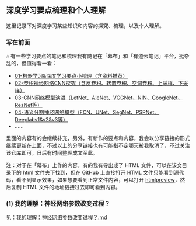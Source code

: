 ## 深度学习要点梳理和个人理解

这里记录下对深度学习某些知识和内容的探究、梳理，以及个人理解。



### 写在前面

:notes: 有一些学习要点的笔记和梳理我有随记在「幕布」和「有道云笔记」平台，挺杂乱的，但值得看一看：

- [01-机器学习&深度学习要点小梳理（含资料推荐）](https://mubu.com/doc/2E8oghDU78)
- [02-卷积神经网络CNN探究（含反卷积、转置卷积、空洞卷积、上采样、下采样）](https://mubu.com/doc/3LbSzN4z-8)
- [03-CNN网络模型演进（LetNet、AleNet、VGGNet、NIN、GoogleNet、ResNet等）](https://mubu.com/doc/2BFlc9r-B8)
- [04-语义分割神经网络模型（FCN、UNet、SegNet、PSPNet、Deeplabv1&v2&v3等）](https://mubu.com/doc/1OEfnuDXAc)
- ……

里面的内容有的会继续补充，另外，有新作的要点和内容，我会以分享链接的形式继续更新在上面，不过以上的分享链接也有可能指不定哪天被我取消了，不过关注该仓库即可，日后有时间整理成文至此。

注：对于在「幕布」上作的内容，有的我有导出成了 HTML 文件，可以在该文目录下的 html 文件夹下找到，但在 GitHub 上直接打开 HTML 文件只能看到源代码，看不到显示效果，如果想要看到正常文件内容，可以打开  [htmlpreview](https://htmlpreview.github.io/)，然后复制 HTML 文件的地址链接过去即可看到内容。



### (1) 我的理解：神经网络参数改变过程？

见：[我的理解：神经网络参数改变过程？.md](./我的理解：神经网络参数改变过程？.md)





